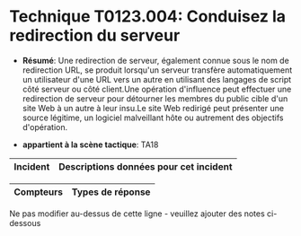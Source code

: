 # Technique T0123.004: Conduisez la redirection du serveur

* **Résumé**: Une redirection de serveur, également connue sous le nom de redirection URL, se produit lorsqu'un serveur transfère automatiquement un utilisateur d'une URL vers un autre en utilisant des langages de script côté serveur ou côté client.Une opération d'influence peut effectuer une redirection de serveur pour détourner les membres du public cible d'un site Web à un autre à leur insu.Le site Web redirigé peut présenter une source légitime, un logiciel malveillant hôte ou autrement des objectifs d'opération.

* **appartient à la scène tactique**: TA18


|Incident |Descriptions données pour cet incident |
|-------- |-------------------- |



|Compteurs |Types de réponse |
|-------- |-------------- |


Ne pas modifier au-dessus de cette ligne - veuillez ajouter des notes ci-dessous